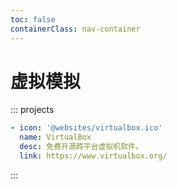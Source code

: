 ```yaml
---
toc: false
containerClass: nav-container
---
```


# 虚拟模拟

::: projects

```yaml
- icon: '@websites/virtualbox.ico'
  name: VirtualBox
  desc: 免费开源跨平台虚拟机软件。
  link: https://www.virtualbox.org/
```

:::
